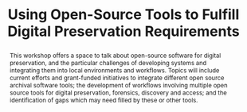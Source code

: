 ---
abstract: This workshop offers a space to talk about open-source software for digital
  preservation, and the particular challenges of developing systems and integrating
  them into local environments and workflows. Topics will include current efforts
  and grant-funded initiatives to integrate different open source archival software
  tools; the development of workflows involving multiple open source tools for digital
  preservation, forensics, discovery and access; and the identification of gaps which
  may need filled by these or other tools.
creators:
- Eckard, Max
- Shallcross, Michael
- Lee, Christopher
- Mumma, Courtney
- Di Bella, Christine
- Westbrook, Bradley
- Meister, Sam
date: null
document_url: https://services.phaidra.univie.ac.at/api/object/o:429623/download
grand_parent: iPRES
institutions: []
keywords:
- open source; workflows; case studies; demonstrations
landing_page_url: https://phaidra.univie.ac.at/o:429623
language: eng
layout: publication
license: CC BY 4.0 International
notes_url: null
parent: iPRES 2015
presentation_url: null
size: 381595
source_name: iPRES
title: Using Open-Source Tools to Fulfill Digital Preservation Requirements
type: paper
year: 2015
---